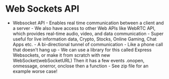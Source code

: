 # Web Sockets API

- Websocket API
        - Enables real time communication between a client and a server
        - We also have access to other Web APIs like WebRTC  API, which provides real-time audio, video, and data communication
        - Super useful for live information data, Crypto, Stocks, Online Gaming, Chat Apps etc. 
        - A bi-directional tunnel of communication
            - Like a phone call that doesn't hang up
        - We can use a library for this called Express Websockets, or make it from scratch with new WebSocket(webSocketURL)
        Then it has a few events .onopen, onmessage, onerror, onclose then a function
        - See zip file for an example worse case!
